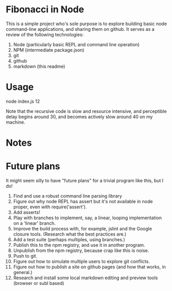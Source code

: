 # Fibonacci in Node

This is a simple project who's sole purpose is to explore building basic node command-line applications, and sharing them on github. It serves as a review of the following technologies:

1. Node (particularly basic REPL and command line operation)
2. NPM (intermediate package.json)
3. git
4. github
5. markdown (this readme)

# Usage
node index.js 12

Note that the recursive code is slow and resource intensive, and perceptible delay begins around 30, and becomes actively slow around 40 on my machine.

# Notes

# Future plans

It might seem silly to have "future plans" for a trivial program like this, but I do!

1. Find and use a robust command line parsing library
2. Figure out why node REPL has assert but it's not available in node proper, even with require('assert').
3. Add asserts!
4. Play with branches to implement, say, a linear, looping implementation on a 'linear' branch.
5. Improve the build process with, for example, jslint and the Google closure tools. (Research what the best practices are.)
6. Add a test suite (perhaps multiples, using branches.)
7. Publish this to the npm registry, and use it in another program.
8. Unpublish from the npm registry, because crap like this is noise.
9. Push to git.
10. Figure out how to simulate multiple users to explore git conflicts.
11. Figure out how to publish a site on github pages (and how that works, in general.)
12. Research and install some local markdown editing and preview tools (browser or subl based)